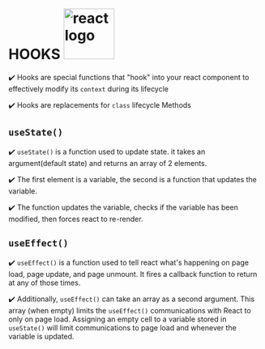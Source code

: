 
# HOOKS <img src="https://alduncanson.gallerycdn.vsassets.io/extensions/alduncanson/react-hooks-snippets/1.2.0/1603323134806/Microsoft.VisualStudio.Services.Icons.Default" alt="react logo" width="100"/>
:heavy_check_mark: Hooks are special functions that "hook" into your react component to effectively modify its ```context``` during its lifecycle

:heavy_check_mark: Hooks are replacements for ```class``` lifecycle Methods

## ```useState()```
:heavy_check_mark: ```useState()``` is a function used to update state. it takes an argument(default state) and returns an array of 2 elements.

:heavy_check_mark: The first element is a variable, the second is a function that updates the variable.

:heavy_check_mark: The function updates the variable, checks if the variable has been modified, 
			   then forces react to re-render.

## ```useEffect()```
:heavy_check_mark: ```useEffect()``` is a function used to tell react what's happening on page load, page update, and page unmount. 
			   It fires a callback function to return at any of those times.

:heavy_check_mark: Additionally, ```useEffect()``` can take an array as a second argument.
			   This array (when empty) limits the ```useEffect()``` communications with React to only on page load.
			   Assigning an empty cell to a variable stored in ```useState()``` will limit communications
			   to page load and whenever the variable is updated.



